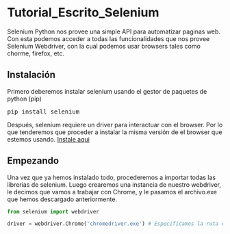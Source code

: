 # Tutorial_Escrito_Selenium

Selenium Python nos provee una simple API para automatizar paginas web.
Con esta podemos acceder a todas las funcionalidades que nos provee Selenium Webdriver, con la cual podemos usar browsers tales como chorme, firefox, etc.

## Instalación
Primero deberemos instalar selenium usando el gestor de paquetes de python (pip)

<pre>
pip install selenium
</pre>

Después, selenium requiere un driver para interactuar con el browser. Por lo que tenderemos que proceder a instalar la misma versión de el browser que estemos usando. [Instale aqui](https://www.selenium.dev/documentation/en/webdriver/driver_requirements/#quick-reference) 

## Empezando
Una vez que ya hemos instalado todo, procederemos a importar todas las librerias de selenium. Luego crearemos una instancia de nuestro webdriver, le decimos que vamos a trabajar con Chrome, y le pasamos el archivo.exe que hemos descargado anteriormente.

```python
from selenium import webdriver

driver = webdriver.Chrome('chromedriver.exe') # Especificamos la ruta en donde se encuentra nuestro .exe

```
